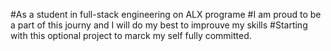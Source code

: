 #As a student in full-stack engineering on ALX programe
#I am proud to be a part of this journy and I will do my best to improuve my skills
#Starting with this optional project to marck my self fully committed.
